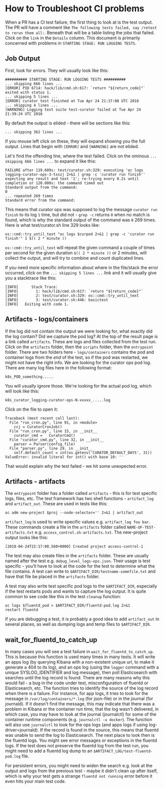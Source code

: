 # How to Troubleshoot CI problems

When a PR has a CI test failure, the first thing to look at is the test
output.  The PR will have a comment like `The following tests failed, say
/retest to rerun them all:`.  Beneath that will be a table listing the jobs
that failed.  Click on the `link` in the `Details` column.  This document is
primarily concerned with problems in `STARTING STAGE: RUN LOGGING TESTS`.

## Job Output
First, look for errors.  They will usually look like this:
```
########## STARTING STAGE: RUN LOGGING TESTS ##########
... skipping 666 lines ...
[ERROR] PID 6714: hack/lib/cmd.sh:617: `return "${return_code}"` exited with status 1.
... skipping 5 lines ...
[ERROR] curator test finished at Tue Apr 24 21:37:08 UTC 2018
... skipping 4 lines ...
[WARNING] Logging test suite test-curator failed at Tue Apr 24 21:39:24 UTC 2018
```

By default the output is elided - there will be sections like this:
```
... skipping 362 lines ...
```
If you mouse left click on these, they will expand showing you the full
output.  Lines that begin with `[ERROR]` and `[WARNING]` are not elided.

Let's find the offending line, where the test failed.  Click on the ominous
`... skipping 666 lines ...` to expand it like this:
```
FAILURE after 119.609s: test/curator.sh:329: executing 'oc logs logging-curator-ops-3-txszj 2>&1 | grep -c 'curator run finish'' expecting any result and text '1'; re-trying every 0.2s until completion or 120.000s: the command timed out
Standard output from the command:
0
... repeated 269 times
Standard error from the command:
```
This means that curator ops was supposed to log the message `curator run
finish` to its log `1` time, but did not - `grep -c` returns `0` when no match
is found, which is why the standard output of the command was `0` 269 times.
Here is what test/curator.sh line 329 looks like:

    os::cmd::try_until_text "oc logs $curpod 2>&1 | grep -c 'curator run finish'" 1 $(( 2 * minute ))

`os::cmd::try_until_text` will repeat the given command a couple of times per
second for the given duration `$(( 2 * minute ))` or 2 minutes, will collect
the output, and will try to combine and count duplicated lines.

If you need more specific information about where in the file/stack the error
occurred, click on the `... skipping 5 lines ...` link and it will usually give
you a stacktrace like this:

    [INFO] 		Stack Trace: 
    [INFO] 		  1: hack/lib/cmd.sh:617: `return "${return_code}"`
    [INFO] 		  2: test/curator.sh:329: os::cmd::try_until_text
    [INFO] 		  3: test/curator.sh:446: basictest
    [INFO]   Exiting with code 1.

## Artifacts - logs/containers

If the log did not contain the output we were looking for, what exactly did the
log contain?  Did we capture the pod log?  At the top of the result page is a
link called `artifacts`.  These are logs and files collected from the test
run.  Click on the `artifacts` folder, then the `scripts` folder, then the
`entrypoint` folder.  There are two folders here - `logs/containers` contains the pod and
container logs from the _end_ of the test, so if the pod was restarted, we
might not have the right info.  We are looking for the curator ops pod log.
There are many log files here in the following format:

    k8s_POD_something.....

You will usually ignore those.  We're looking for the actual pod log, which
will look like this:

    k8s_curator_logging-curator-ops-N-xxxxx_.....log

Click on the file to open it:

    Traceback (most recent call last):
      File "run_cron.py", line 91, in <module>
        ccj = CuratorCronJob()
      File "run_cron.py", line 15, in __init__
        curator_cmd =   CuratorCmd()
      File "curator_cmd.py", line 32, in __init__
        parser = Parser(config_file)
      File "parser.py", line 29, in __init__
        self.default_count = int(os.getenv('CURATOR_DEFAULT_DAYS', 31))
    ValueError: invalid literal for int() with base 10: ''

That would explain why the test failed - we hit some unexpected error.

## Artifacts - artifacts

The `entrypoint` folder has a folder called `artifacts` - this is for test
specific logs, files, etc.  The test framework has two shell functions -
`artifact_log` and `artifact_out`.  These are used in tests like this:

    oc adm new-project $proj --node-selector='' 2>&1 | artifact_out

`artifact_log` is used to write specific values e.g. `artifact_log foo bar`.
These commands create a file in the `artifacts` folder called
`NAME-OF-TEST-artifacts.txt` e.g. `access_control.sh-artifacts.txt`.  The
new-project output looks like this:

    [2018-04-24T22:17:08.560+0000] Created project access-control-1

The test may also create files in the `artifacts` folder.  These are usually
named after the test e.g. `debug_level_logs-ops.json`.  Their usage is test
specific - you'll have to look at the code for the test to determine what the
file contains.  A test can write to `$ARTIFACT_DIR/testname-somefile.txt` and
have that file be placed in the `artifacts` folder.

A test may also write test specific pod logs to the `$ARTIFACT_DIR`, especially
if the test restarts pods and wants to capture the log output.  It is quite
common to see code like this in the test `cleanup` function:

    oc logs $fluentd_pod > $ARTIFACT_DIR/fluentd-pod.log 2>&1
    restart fluentd

If you are debugging a test, it is probably a good idea to add `artifact_out`
in several places, as well as dumping logs and temp files to `$ARTIFACT_DIR`.

## wait_for_fluentd_to_catch_up

In many cases you will see a test failure in `wait_for_fluentd_to_catch_up`.
This is because this function is used many times in many tests.  It will write
an apps log (by querying Kibana with a non-existent unique url, to make it
generate a 404 to its log), and an ops log (using the `logger` command with a
unique SYSLOG_IDENTIFIER and log message), then poll Elasticsearch with
searches until the log record is found.  There are many reasons why this would
fail - a bug in the code under test, misconfiguration of fluentd or
Elasticsearch, etc.  The function tries to identify the source of the log
record when there is a failure.  For instance, for app logs, it tries to look
for the message in `/var/log/containers/*.log` (for json-file) or in the
journal (for journald).  If it doesn't find the message, this may indicate that
there was a problem in Kibana or the container run time, that the log wasn't
delivered, in which case, you may have to look at the journal (journalctl) for
some of the container runtime components (e.g. `journalctl -u docker`).  The
function will also use `journalctl` to look for the ops logs (and apps logs if
using log-driver=journald).  If the record is found in the source, this means
that fluentd was unable to send the log to Elasticsearch.  The next place to
look then is the fluentd logs.  You might
see error messages or exceptions in the fluentd logs.  If the test does not
preserve the fluentd log from the test run, you might need to add a fluentd log
dump to an `$ARTIFACT_LOG/test-fluentd-pod.log` file.

For persistent errors, you might need to widen the search e.g. look at the
output and logs from the previous test - maybe it didn't clean up after itself,
which is why your test gets a strange `fluentd not running` error before it
even hits your main test code.
